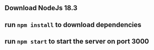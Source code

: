 ## Download NodeJs 18.3 
  ## run `npm install` to download dependencies 
   ## run `npm start` to start the server on port 3000
